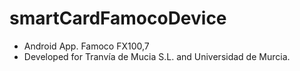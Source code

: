 # smartCardFamocoDevice
* Android App. Famoco FX100,7
* Developed for Tranvía de Mucia S.L. and Universidad de Murcia.


